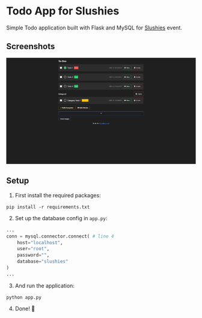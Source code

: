 # Todo App for Slushies

Simple Todo application built with Flask and MySQL for [Slushies](https://slushies.hackclub.com) event.

## Screenshots
![](/images/1.png)

## Setup
1. First install the required packages:
```
pip install -r requirements.txt
```

2. Set up the database config in `app.py`:
```py
...
conn = mysql.connector.connect( # line 4
    host="localhost",
    user="root",
    password="",
    database="slushies"
)
...
```

3. And run the application:
```
python app.py
```

4. Done! 🥳
